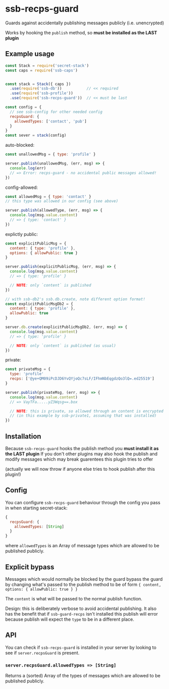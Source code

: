 # ssb-recps-guard

Guards against accidentally publishing messages publicly (i.e. unencrypted)

Works by hooking the `publish` method, so **must be installed as the LAST plugin**


## Example usage

```js
const Stack = require('secret-stack')
const caps = require('ssb-caps')


const stack = Stack({ caps })
  .use(require('ssb-db'))           // << required
  .use(require('ssb-profile'))
  .use(require('ssb-recps-guard'))  // << must be last

const config = {
  // see ssb-config for other needed config
  recpsGuard: {
    allowedTypes: ['contact', 'pub']
  }
}
const sever = stack(config)
```

auto-blocked:
```js
const unallowedMsg = { type: 'profile' }

server.publish(unallowedMsg, (err, msg) => {
  console.log(err)
  // => Error: recps-guard - no accidental public messages allowed!
})
```

config-allowed:
```js
const allowedMsg = { type: 'contact' }
// this type was allowed in our config (see above)

server.publish(allowedType, (err, msg) => {
  console.log(msg.value.content)
  // => { type: 'contact' }
})
```

explictly public:
```js
const explicitPublicMsg = {
  content: { type: 'profile' },
  options: { allowPublic: true }
}

server.publish(explicitPublicMsg, (err, msg) => {
  console.log(msg.value.content)
  // => { type: 'profile' }

  // NOTE: only `content` is published
})

// with ssb-db2's ssb.db.create, note different option format!
const explicitPublicMsgDb2 = {
  content: { type: 'profile' },
  allowPublic: true
}

server.db.create(explicitPublicMsgDb2, (err, msg) => {
  console.log(msg.value.content)
  // => { type: 'profile' }

  // NOTE: only `content` is published (as usual)
})
```

private: 
```js
const privateMsg = {
  type: 'profile'
  recps: ['@ye+QM09iPcDJD6YvQYjoQc7sLF/IFhmNbEqgdzQo3lQ=.ed25519']
}

server.publish(privateMsg, (err, msg) => {
  console.log(msg.value.content)
  // => VayTFa.....yZ3Wqsg==.box

  // NOTE: this is private, so allowed through an content is encrypted
  // (in this example by ssb-private1, assuming that was installed)
})
```

## Installation

Because `ssb-recps-guard` hooks the publish method you **must install it as the LAST plugin**
If you don't other plugins may also hook the publish and modify messages
which may break guarentees this plugin tries to offer

(actually we will now throw if anyone else tries to hook publish after this plugin!)

## Config

You can configure `ssb-recps-guard` behaviour through the config you pass in
when starting secret-stack:

```js
{
  recpsGuard: {
    allowedTypes: [String]
  }
}
```

where `allowedTypes` is an Array of message types which are allowed to be published publicly.


## Explicit bypass

Messages which would normally be blocked by the guard  bypass the guard by changing what's passed to the
publish method to be of form `{ content, options: { allowPublic: true } }` 

The `content` is what will be passed to the normal publish function.

Design: this is deliberately verbose to avoid accidental publishing.
It also has the benefit that if `ssb-guard-recps` isn't installed this publish will error because publish
will expect the `type` to be in a different place.

## API

You can check if `ssb-recps-guard` is installed in your server by looking to
see if `server.recpsGuard` is present.

### `server.recpsGuard.allowedTypes => [String]`

Returns a (sorted) Array of the types of messages which are allowed to be
published publicly.
